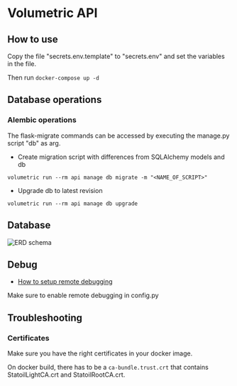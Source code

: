 # Volumetric API

## How to use

Copy the file "secrets.env.template" to "secrets.env" and set the variables in the file.

Then run `docker-compose up -d`

## Database operations

### Alembic operations

The flask-migrate commands can be accessed by executing the manage.py script "db" as arg.

* Create migration script with differences from SQLAlchemy models and db
```
volumetric run --rm api manage db migrate -m "<NAME_OF_SCRIPT>"
```

* Upgrade db to latest revision
```
volumetric run --rm api manage db upgrade
```

## Database

![ERD schema][erd]

[erd]: https://git.statoil.no/volumetric/api/-/jobs/artifacts/master/raw/data/build/schema.png?job=create_erd

## Debug

* [How to setup remote debugging](https://git.statoil.no/CRIS/cris-run/wikis/remote-debugging-in-cris-api)

Make sure to enable remote debugging in config.py

## Troubleshooting

### Certificates

Make sure you have the right certificates in your docker image. 

On docker build, there has to be a `ca-bundle.trust.crt` that contains StatoilLightCA.crt and StatoilRootCA.crt.
